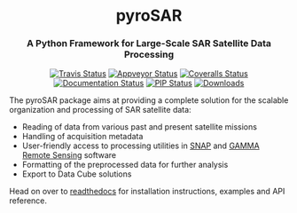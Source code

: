 <h1 align="center">
  <br>
  <a>pyroSAR</a>
</h1>
<h3 align="center">A Python Framework for Large-Scale SAR Satellite Data Processing</h3>

<p align="center">
  <a href="https://www.travis-ci.org/johntruckenbrodt/pyroSAR"><img src="https://www.travis-ci.org/johntruckenbrodt/pyroSAR.svg?branch=master", alt="Travis Status"></a>
  <a href='https://ci.appveyor.com/project/johntruckenbrodt/pyrosar'><img src='https://ci.appveyor.com/api/projects/status/won0layps8mkss9h/branch/master?svg=true' alt='Appveyor Status' /></a>
  <a href='https://coveralls.io/github/johntruckenbrodt/pyroSAR?branch=master'>
    <img src='https://coveralls.io/repos/github/johntruckenbrodt/pyroSAR/badge.svg?branch=master' alt='Coveralls Status' />   </a>
  <a href='https://pyrosar.readthedocs.io/en/latest/?badge=latest'>
    <img src='https://readthedocs.org/projects/pyrosar/badge/?version=latest' alt='Documentation Status' /></a>
  <a href='https://badge.fury.io/py/pyroSAR'>
    <img src='https://badge.fury.io/py/pyroSAR.svg' alt='PIP Status' /></a>
  <a href='https://pepy.tech/project/pyroSAR'>
    <img src='http://pepy.tech/badge/pyroSAR' alt='Downloads' /></a>
</p>

The pyroSAR package aims at providing a complete solution for the scalable organization and processing of SAR satellite data:
* Reading of data from various past and present satellite missions
* Handling of acquisition metadata
* User-friendly access to processing utilities in [SNAP](https://step.esa.int/main/toolboxes/snap/) 
and [GAMMA Remote Sensing](https://www.gamma-rs.ch/) software
* Formatting of the preprocessed data for further analysis
* Export to Data Cube solutions

Head on over to [readthedocs](https://pyrosar.readthedocs.io/en/latest/?badge=latest) for installation instructions,
examples and API reference.
